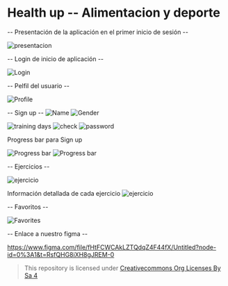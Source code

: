 # Health up -- Alimentacion y deporte

-- Presentación de la aplicación en el primer inicio de sesión --

![presentacion](img/presentacion.jpg)


-- Login de inicio de aplicación --

![Login](img/login.png)


-- Pelfil del usuario --

![Profile](img/profile.jpg)


-- Sign up --
![Name](img/name.jpg)   ![Gender](img/gender.jpg)

![training days](img/capable.jpg)   ![check](img/check.jpg)    ![password](img/password.png)

Progress bar para Sign up

![Progress bar](img/progress1.png)  ![Progress bar](img/progress2.png)


-- Ejercicios --

![ejercicio](img/ejercicios.jpg)   

Información detallada de cada ejercicio
![ejercicio](img/ejercicios2.jpg)


-- Favoritos --

![Favorites](img/favorites.jpg)


-- Enlace a nuestro figma --

https://www.figma.com/file/fHtFCWCAkLZTQdqZ4F44fX/Untitled?node-id=0%3A1&t=RsfQHG8iXH8gJREM-0


>This repository is licensed under
>[Creativecommons Org Licenses By Sa 4](http://creativecommons.org/licenses/by-sa/4.0/)